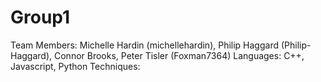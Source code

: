 # Group1
Team Members: Michelle Hardin (michellehardin), Philip Haggard (Philip-Haggard), Connor Brooks, Peter Tisler (Foxman7364)
Languages: C++, Javascript, Python
Techniques: 
